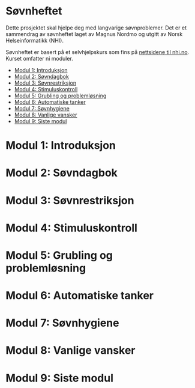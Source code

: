# Søvnheftet
Dette prosjektet skal hjelpe deg med langvarige søvnproblemer. 
Det er et sammendrag av søvnheftet laget av Magnus Nordmo og utgitt av Norsk Helseinformatikk (NHI).

Søvnheftet er basert på et selvhjelpskurs som fins på [nettsidene til nhi.no](https://nhi.no/psykisk-helse/kognitiv-terapi/langvarige-sovnvansker/langvarige-sovnvansker-selvhjelpskurs/). 
Kurset omfatter ni moduler.

* [Modul 1: Introduksjon](./MODUL-1.md)
* [Modul 2: Søvndagbok](./MODUL-2.md)
* [Modul 3: Søvnrestriksjon](./MODUL-3.md)
* [Modul 4: Stimuluskontroll](./MODUL-4.md)
* [Modul 5: Grubling og problemløsning](./MODUL-5.md)
* [Modul 6: Automatiske tanker](./MODUL-6.md)
* [Modul 7: Søvnhygiene](./MODUL-7.md)
* [Modul 8: Vanlige vansker](./MODUL-8.md)
* [Modul 9: Siste modul](./MODUL-9.md)

# Modul 1: Introduksjon

# Modul 2: Søvndagbok

# Modul 3: Søvnrestriksjon

# Modul 4: Stimuluskontroll

# Modul 5: Grubling og problemløsning

# Modul 6: Automatiske tanker

# Modul 7: Søvnhygiene

# Modul 8: Vanlige vansker

# Modul 9: Siste modul 
